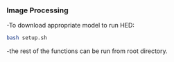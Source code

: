 ### Image Processing


-To download appropriate model to run HED:
```bash
bash setup.sh
```
-the rest of the functions can be run from root directory.
